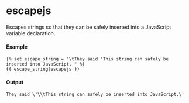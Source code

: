 # escapejs
Escapes strings so that they can be safely inserted into a JavaScript variable declaration.

#### Example
```jinja2
{% set escape_string = "\tThey said 'This string can safely be inserted into JavaScript.'" %}
{{ escape_string|escapejs }}
```

#### Output
```jinja2
They said \'\\tThis string can safely be inserted into JavaScript.\'
```

